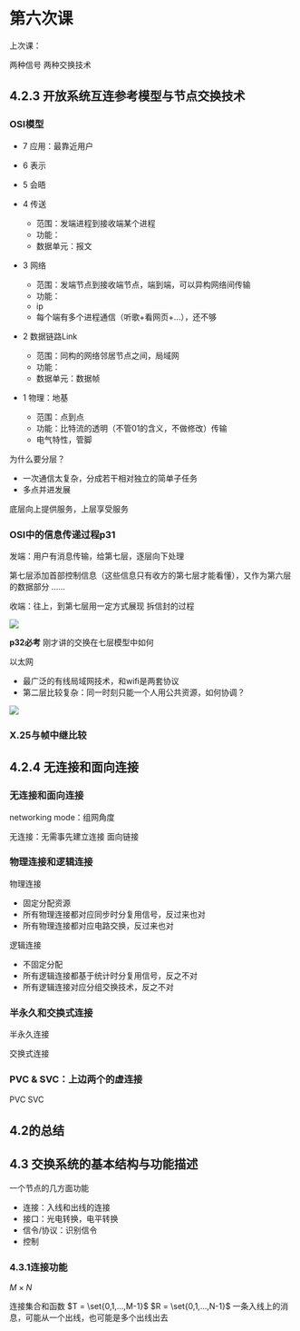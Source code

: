 # 第六次课

上次课：

两种信号
两种交换技术

## 4.2.3 开放系统互连参考模型与节点交换技术
### OSI模型

- 7 应用：最靠近用户

- 6 表示
- 5 会晤

- 4 传送
  - 范围：发端进程到接收端某个进程
  - 功能：
  - 数据单元：报文

- 3 网络
  - 范围：发端节点到接收端节点，端到端，可以异构网络间传输
  - 功能：
  - ip
  - 每个端有多个进程通信（听歌+看网页+...），还不够

- 2 数据链路Link
  - 范围：同构的网络邻居节点之间，局域网
  - 功能：
  - 数据单元：数据帧

- 1 物理：地基
  - 范围：点到点
  - 功能：比特流的透明（不管01的含义，不做修改）传输
  - 电气特性，管脚

为什么要分层？
- 一次通信太复杂，分成若干相对独立的简单子任务
- 多点并进发展

底层向上提供服务，上层享受服务


### OSI中的信息传递过程p31

发端：用户有消息传输，给第七层，逐层向下处理

第七层添加首部控制信息（这些信息只有收方的第七层才能看懂），又作为第六层的数据部分
……

收端：往上，到第七层用一定方式展现
拆信封的过程

![](https://s3.bmp.ovh/imgs/2023/03/09/1baeb0f39a064d61.png)

**p32必考**
刚才讲的交换在七层模型中如何

以太网
- 最广泛的有线局域网技术，和wifi是两套协议
- 第二层比较复杂：同一时刻只能一个人用公共资源，如何协调？

![](https://s3.bmp.ovh/imgs/2023/03/09/2f00350204f829bf.png)

### X.25与帧中继比较

## 4.2.4 无连接和面向连接

### 无连接和面向连接
networking mode：组网角度

无连接：无需事先建立连接
面向链接

### 物理连接和逻辑连接
物理连接
- 固定分配资源
- 所有物理连接都对应同步时分复用信号，反过来也对
- 所有物理连接都对应电路交换，反过来也对

逻辑连接
- 不固定分配
- 所有逻辑连接都基于统计时分复用信号，反之不对
- 所有逻辑连接对应分组交换技术，反之不对


### 半永久和交换式连接

半永久连接

交换式连接

### PVC & SVC：上边两个的虚连接

PVC
SVC

## 4.2的总结

## 4.3 交换系统的基本结构与功能描述

一个节点的几方面功能
- 连接：入线和出线的连接
- 接口：光电转换，电平转换
- 信令/协议：识别信令
- 控制

### 4.3.1连接功能

$M \times N$

连接集合和函数
$T = \set{0,1,...,M-1}$
$R = \set{0,1,...,N-1}$
一条入线上的消息，可能从一个出线，也可能是多个出线出去
